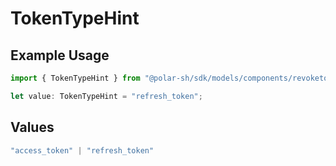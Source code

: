 # TokenTypeHint

## Example Usage

```typescript
import { TokenTypeHint } from "@polar-sh/sdk/models/components/revoketokenrequest.js";

let value: TokenTypeHint = "refresh_token";
```

## Values

```typescript
"access_token" | "refresh_token"
```